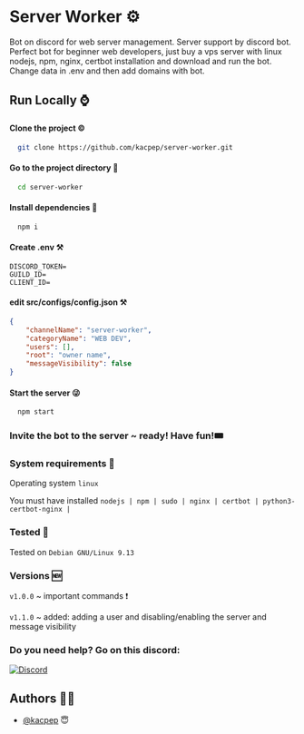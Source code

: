 # Server Worker ⚙️

Bot on discord for web server management. 
Server support by discord bot. Perfect bot for
beginner web developers, just buy a vps server
with linux nodejs, npm, nginx, certbot installation
and download and run the bot. Change data in .env 
and then add domains with bot.

## Run Locally ⌚

#### Clone the project ©️

```bash
  git clone https://github.com/kacpep/server-worker.git
```

#### Go to the project directory 🔮

```bash
  cd server-worker
```

#### Install dependencies 🙏

```bash
  npm i
```

#### Create .env ⚒️

```env
DISCORD_TOKEN=
GUILD_ID=
CLIENT_ID=
```

#### edit src/configs/config.json ⚒️

```json
{
	"channelName": "server-worker",
	"categoryName": "WEB DEV",
	"users": [],
	"root": "owner name",
	"messageVisibility": false
}
```

#### Start the server 😜

```bash
  npm start
```

### Invite the bot to the server ~ ready! Have fun!🎟️

### System requirements 💽

Operating system `linux`

You must have installed `nodejs | npm | sudo | nginx | certbot | python3-certbot-nginx | `

### Tested 🐧

Tested on `Debian GNU/Linux 9.13 `

### Versions 🆕

`v1.0.0` ~ important commands ❗


`v1.1.0` ~ added: adding a user and disabling/enabling the server and message visibility


### Do you need help? Go on this discord:

[![Discord](https://img.shields.io/badge/discord-7289da?style=for-the-badge&logo=discord&logoColor=white)](https://discord.gg/SR59VHwbbm)

## Authors 👷‍♂️


- [@kacpep](https://www.github.com/kacpep) 😇
